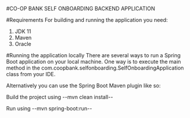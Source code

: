 #CO-OP BANK SELF ONBOARDING BACKEND APPLICATION

#Requirements
For building and running the application you need:

1. JDK 11
2. Maven
3. Oracle

#Running the application locally
There are several ways to run a Spring Boot application on your local machine. One way is to execute the main method in the com.coopbank.selfonboarding.SelfOnboardingApplication class from your IDE.

Alternatively you can use the Spring Boot Maven plugin like so:

Build the project using --mvn clean install--

Run using --mvn spring-boot:run--


